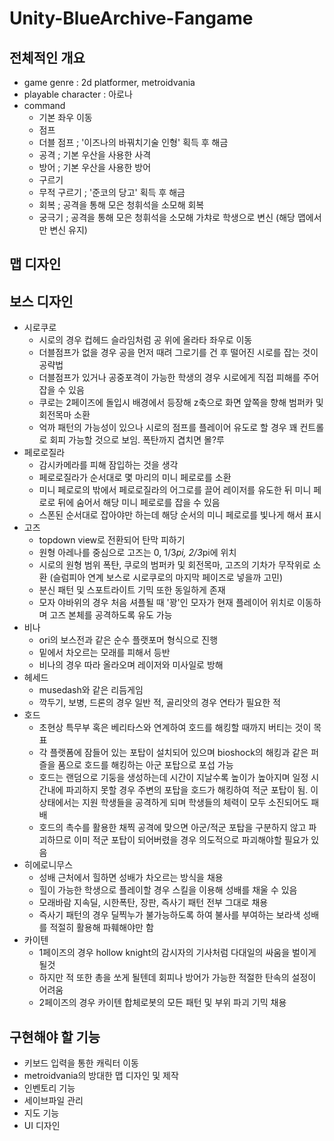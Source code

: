 # Unity-BlueArchive-Fangame
## 전체적인 개요
* game genre : 2d platformer, metroidvania
* playable character : 아로나
* command
  * 기본 좌우 이동
  * 점프
  * 더블 점프 ; '이즈나의 바꿔치기술 인형' 획득 후 해금
  * 공격 ; 기본 우산을 사용한 사격
  * 방어 ; 기본 우산을 사용한 방어
  * 구르기
  * 무적 구르기 ; '준코의 당고' 획득 후 해금
  * 회복 ; 공격을 통해 모은 청휘석을 소모해 회복
  * 궁극기 ; 공격을 통해 모은 청휘석을 소모해 가챠로 학생으로 변신 (해당 맵에서만 변신 유지)

## 맵 디자인

## 보스 디자인
* 시로쿠로
  * 시로의 경우 컵헤드 슬라임처럼 공 위에 올라타 좌우로 이동
  * 더블점프가 없을 경우 공을 먼저 때려 그로기를 건 후 떨어진 시로를 잡는 것이 공략법
  * 더블점프가 있거나 공중포격이 가능한 학생의 경우 시로에게 직접 피해를 주어 잡을 수 있음
  * 쿠로는 2페이즈에 돌입시 배경에서 등장해 z축으로 화면 앞쪽을 향해 범퍼카 및 회전목마 소환
  * 억까 패턴의 가능성이 있으나 시로의 점프를 플레이어 유도로 할 경우 꽤 컨트롤로 회피 가능할 것으로 보임. 폭탄까지 겹치면 몰?루
* 페로로질라
  * 감시카메라를 피해 잠입하는 것을 생각
  * 페로로질라가 순서대로 몇 마리의 미니 페로로를 소환
  * 미니 페로로의 밖에서 페로로질라의 어그로를 끌어 레이저를 유도한 뒤 미니 페로로 뒤에 숨어서 해당 미니 페로로를 잡을 수 있음
  * 스폰된 순서대로 잡아야만 하는데 해당 순서의 미니 페로로를 빛나게 해서 표시
* 고즈
  * topdown view로 전환되어 탄막 피하기
  * 원형 아레나를 중심으로 고즈는 0, 1/3*pi, 2/3*pi에 위치
  * 시로의 원형 범위 폭탄, 쿠로의 범퍼카 및 회전목마, 고즈의 기차가 무작위로 소환 (슬럼피아 연계 보스로 시로쿠로의 마지막 페이즈로 넣을까 고민)
  * 분신 패턴 및 스포트라이트 기믹 또한 동일하게 존재
  * 모자 야바위의 경우 처음 셔플될 때 '꽝'인 모자가 현재 플레이어 위치로 이동하며 고즈 본체를 공격하도록 유도 가능
* 비나
  * ori의 보스전과 같은 순수 플랫포머 형식으로 진행
  * 밑에서 차오르는 모래를 피해서 등반
  * 비나의 경우 따라 올라오며 레이저와 미사일로 방해
* 헤세드
  * musedash와 같은 리듬게임
  * 깍두기, 보병, 드론의 경우 일반 적, 골리앗의 경우 연타가 필요한 적
* 호드
  * 초현상 특무부 혹은 베리타스와 연계하여 호드를 해킹할 때까지 버티는 것이 목표
  * 각 플랫폼에 잠들어 있는 포탑이 설치되어 있으며 bioshock의 해킹과 같은 퍼즐을 품으로 호드를 해킹하는 아군 포탑으로 포섭 가능
  * 호드는 랜덤으로 기둥을 생성하는데 시간이 지날수록 높이가 높아지며 일정 시간내에 파괴하지 못할 경우 주변의 포탑을 호드가 해킹하여 적군 포탑이 됨. 이 상태에서는 지원 학생들을 공격하게 되며 학생들의 체력이 모두 소진되어도 패배
  * 호드의 촉수를 활용한 채찍 공격에 맞으면 아군/적군 포탑을 구분하지 않고 파괴하므로 이미 적군 포탑이 되어버렸을 경우 의도적으로 파괴해야할 필요가 있음 
* 히에로니무스
  * 성배 근처에서 힐하면 성배가 차오르는 방식을 채용
  * 힐이 가능한 학생으로 플레이할 경우 스킬을 이용해 성배를 채울 수 있음
  * 모래바람 지속딜, 시한폭탄, 장판, 즉사기 패턴 전부 그대로 채용
  * 즉사기 패턴의 경우 딜찍누가 불가능하도록 하여 불사를 부여하는 보라색 성배를 적절히 활용해 파훼해야만 함 
* 카이텐
  * 1페이즈의 경우 hollow knight의 감시자의 기사처럼 다대일의 싸움을 벌이게 될것
  * 하지만 적 또한 총을 쏘게 될텐데 회피나 방어가 가능한 적절한 탄속의 설정이 어려움
  * 2페이즈의 경우 카이텐 합체로봇의 모든 패턴 및 부위 파괴 기믹 채용 

## 구현해야 할 기능
* 키보드 입력을 통한 캐릭터 이동
* metroidvania의 방대한 맵 디자인 및 제작
* 인벤토리 기능
* 세이브파일 관리
* 지도 기능
* UI 디자인
